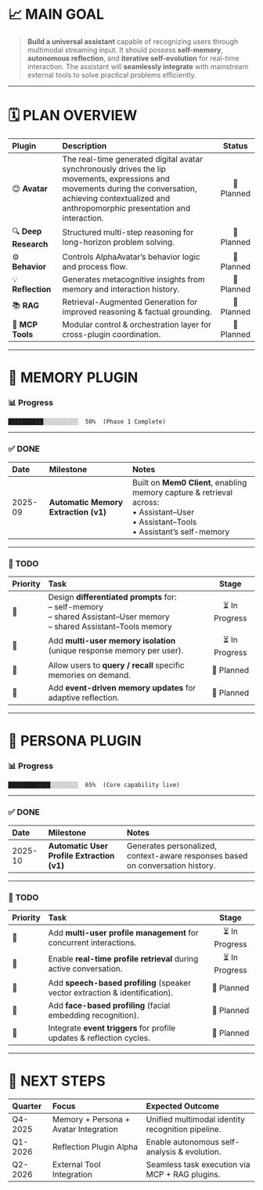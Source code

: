 # 📈 **MAIN GOAL**

> **Build a universal assistant** capable of recognizing users through multimodal streaming input.
> It should possess **self-memory**, **autonomous reflection**, and **iterative self-evolution** for real-time interaction.
> The assistant will **seamlessly integrate** with mainstream external tools to solve practical problems efficiently.

---

# 🗓️ **PLAN OVERVIEW**

| Plugin               | Description                                                                  |   Status   |
| :------------------- | :--------------------------------------------------------------------------- | :--------: |
| 😊 **Avatar**        | The real-time generated digital avatar synchronously drives the lip movements, expressions and movements during the conversation, achieving contextualized and anthropomorphic presentation and interaction. | 🧩 Planned |
| 🔍 **Deep Research** | Structured multi-step reasoning for long-horizon problem solving.            | 🧩 Planned |
| ⚙️ **Behavior**      | Controls AlphaAvatar’s behavior logic and process flow.                      | 🧩 Planned |
| 💡 **Reflection**    | Generates metacognitive insights from memory and interaction history.        | 🧩 Planned |
| 📚 **RAG**           | Retrieval-Augmented Generation for improved reasoning & factual grounding.   | 🧩 Planned |
| 🧰 **MCP Tools**     | Modular control & orchestration layer for cross-plugin coordination.         | 🧩 Planned |

---

# 🧠 **MEMORY PLUGIN**

### 📊 **Progress**

```
██████████░░░░░░░░░░  50%  (Phase 1 Complete)
```

---

### ✅ **DONE**

| Date    | Milestone                            | Notes                                                                                                                                       |
| :------ | :----------------------------------- | :------------------------------------------------------------------------------------------------------------------------------------------ |
| 2025-09 | **Automatic Memory Extraction (v1)** | Built on **Mem0 Client**, enabling memory capture & retrieval across:<br>• Assistant–User<br>• Assistant–Tools<br>• Assistant’s self-memory |

---

### 🧭 **TODO**

| Priority | Task                                                                                                                         |     Stage     |
| :------- | :--------------------------------------------------------------------------------------------------------------------------- | :-----------: |
| 🔸       | Design **differentiated prompts** for:<br>– self-memory<br>– shared Assistant–User memory<br>– shared Assistant–Tools memory | ⏳ In Progress |
| 🔸       | Add **multi-user memory isolation** (unique response memory per user).                                                       | ⏳ In Progress |
| 🔹       | Allow users to **query / recall** specific memories on demand.                                                               |   🧩 Planned  |
| 🔹       | Add **event-driven memory updates** for adaptive reflection.                                                                 |   🧩 Planned  |

---

# 🧬 **PERSONA PLUGIN**

### 📊 **Progress**

```
████████████░░░░░░░░  65%  (Core capability live)
```

---

### ✅ **DONE**

| Date    | Milestone                                  | Notes                                                                          |
| :------ | :----------------------------------------- | :----------------------------------------------------------------------------- |
| 2025-10 | **Automatic User Profile Extraction (v1)** | Generates personalized, context-aware responses based on conversation history. |

---

### 🧭 **TODO**

| Priority | Task                                                                         |     Stage     |
| :------- | :--------------------------------------------------------------------------- | :-----------: |
| 🔸       | Add **multi-user profile management** for concurrent interactions.           | ⏳ In Progress |
| 🔸       | Enable **real-time profile retrieval** during active conversation.           | ⏳ In Progress |
| 🔹       | Add **speech-based profiling** (speaker vector extraction & identification). |   🧩 Planned  |
| 🔹       | Add **face-based profiling** (facial embedding recognition).                 |   🧩 Planned  |
| 🔹       | Integrate **event triggers** for profile updates & reflection cycles.        |   🧩 Planned  |

---

# 🚀 **NEXT STEPS**

| Quarter | Focus                        | Expected Outcome                                  |
| :------ | :--------------------------- | :------------------------------------------------ |
| Q4-2025 | Memory + Persona + Avatar Integration | Unified multimodal identity recognition pipeline. |
| Q1-2026 | Reflection Plugin Alpha      | Enable autonomous self-analysis & evolution.      |
| Q2-2026 | External Tool Integration    | Seamless task execution via MCP + RAG plugins.    |
